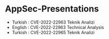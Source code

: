 # AppSec-Presentations

- Turkish : CVE-2022-22963 Teknik Analizi
- English : CVE-2022-22963 Technical Analysis
- Turkish : CVE-2022-22965 Teknik Analizi
